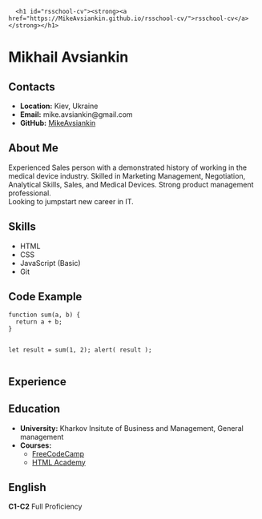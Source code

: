 <!DOCTYPE html>
<html lang="en-US">
  <head>
    <meta charset="UTF-8">
    <meta http-equiv="X-UA-Compatible" content="IE=edge">
    <meta name="viewport" content="width=device-width, initial-scale=1">

     
      <h1 id="rsschool-cv"><strong><a href="https://MikeAvsiankin.github.io/rsschool-cv/">rsschool-cv</a></strong></h1>

<h1 id="Mikhail Avsiankin"><strong>Mikhail Avsiankin</strong></h1>

<h2 id="contacts"><strong>Contacts</strong></h2>
<ul>
  <li><strong>Location:</strong> Kiev, Ukraine</li>
  <li><strong>Email:</strong> mike.avsiankin@gmail.com</li>
  <li><strong>GitHub:</strong> <a href="https://MikeAvsiankin.github.io">MikeAvsiankin</a></li>
</ul>

<h2 id="about-me"><strong>About Me</strong></h2>
<p>Experienced Sales person with a demonstrated history of working in the medical device industry. Skilled in Marketing Management, Negotiation, Analytical Skills, Sales, and Medical Devices. Strong product management professional.<br />
Looking to jumpstart new career in IT.</p>

<h2 id="skills"><strong>Skills</strong></h2>
<ul>
  <li>HTML</li>
  <li>CSS</li>
  <li>JavaScript (Basic)</li>
  <li>Git</li>
</ul>

<h2 id="code-example"><strong>Code Example</strong></h2>
<div class="language-plaintext highlighter-rouge"><div class="highlight"><pre class="highlight"><code>function sum(a, b) {
  return a + b;
}

let result = sum(1, 2);
alert( result );
</code></pre></div></div>

<h2 id="experience"><strong>Experience</strong></h2>

<h2 id="education"><strong>Education</strong></h2>
<ul>
  <li><strong>University:</strong> Kharkov Insitute of Business and Management, General management</li>
  <li><strong>Courses:</strong>
    <ul>
      <li><a href="https://www.freecodecamp.org">FreeCodeCamp</a></li>
      <li><a href="https://www.htmlacademy.ru">HTML Academy</a></li>
    </ul>
  </li>
</ul>

<h2 id="english"><strong>English</strong></h2>
<p><strong>C1-C2</strong> Full Proficiency</p>

  </body>
</html>